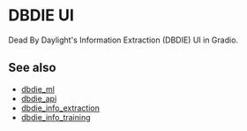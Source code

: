 # DBDIE UI
Dead By Daylight's Information Extraction (DBDIE) UI in Gradio.

## See also

- [dbdie_ml](https://github.com/trOOnies/dbdie_ml)
- [dbdie_api](https://github.com/trOOnies/dbdie_api)
- [dbdie_info_extraction](https://github.com/trOOnies/dbd_info_extraction)
- [dbdie_info_training](https://github.com/trOOnies/dbd_info_training)
